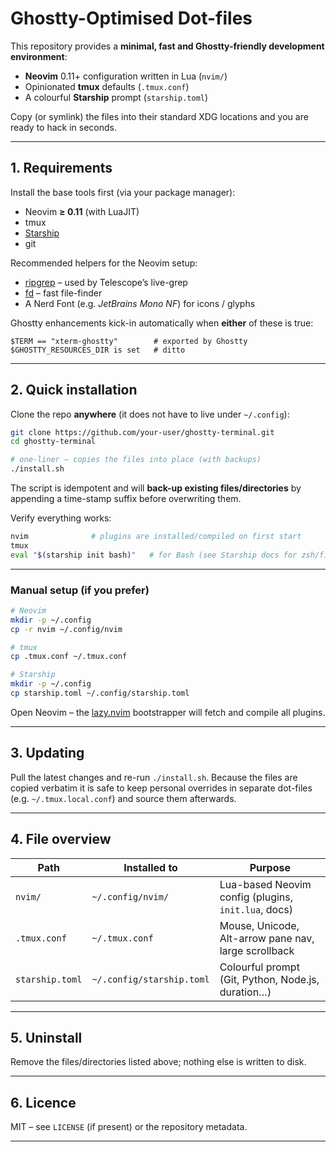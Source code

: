 # Ghostty-Optimised Dot-files

This repository provides a **minimal, fast and Ghostty-friendly development environment**:

* **Neovim** 0.11+ configuration written in Lua (`nvim/`)
* Opinionated **tmux** defaults (`.tmux.conf`)
* A colourful **Starship** prompt (`starship.toml`)

Copy (or symlink) the files into their standard XDG locations and you are ready to hack in seconds.

---

## 1. Requirements

Install the base tools first (via your package manager):

* Neovim **≥ 0.11** (with LuaJIT)
* tmux
* [Starship](https://starship.rs/)
* git

Recommended helpers for the Neovim setup:

* [ripgrep](https://github.com/BurntSushi/ripgrep) – used by Telescope’s live-grep
* [fd](https://github.com/sharkdp/fd) – fast file-finder
* A Nerd Font (e.g. *JetBrains Mono NF*) for icons / glyphs

Ghostty enhancements kick-in automatically when **either** of these is true:

```text
$TERM == "xterm-ghostty"        # exported by Ghostty
$GHOSTTY_RESOURCES_DIR is set   # ditto
```

---

## 2. Quick installation

Clone the repo **anywhere** (it does not have to live under `~/.config`):

```bash
git clone https://github.com/your-user/ghostty-terminal.git
cd ghostty-terminal

# one-liner – copies the files into place (with backups)
./install.sh
```

The script is idempotent and will **back-up existing files/directories** by appending a time-stamp suffix before overwriting them.

Verify everything works:

```bash
nvim              # plugins are installed/compiled on first start
tmux
eval "$(starship init bash)"   # for Bash (see Starship docs for zsh/fish)
```

---

### Manual setup (if you prefer)

```bash
# Neovim
mkdir -p ~/.config
cp -r nvim ~/.config/nvim

# tmux
cp .tmux.conf ~/.tmux.conf

# Starship
mkdir -p ~/.config
cp starship.toml ~/.config/starship.toml
```

Open Neovim – the [lazy.nvim] bootstrapper will fetch and compile all plugins.

---

## 3. Updating

Pull the latest changes and re-run `./install.sh`. Because the files are copied verbatim it is safe to keep personal overrides in separate dot-files (e.g. `~/.tmux.local.conf`) and source them afterwards.

---

## 4. File overview

| Path | Installed to | Purpose |
|------|--------------|---------|
| `nvim/`          | `~/.config/nvim/`        | Lua-based Neovim config (plugins, `init.lua`, docs) |
| `.tmux.conf`     | `~/.tmux.conf`           | Mouse, Unicode, Alt-arrow pane nav, large scrollback |
| `starship.toml`  | `~/.config/starship.toml`| Colourful prompt (Git, Python, Node.js, duration…) |

---

## 5. Uninstall

Remove the files/directories listed above; nothing else is written to disk.

---

## 6. Licence

MIT – see `LICENSE` (if present) or the repository metadata.

---

[lazy.nvim]: https://github.com/folke/lazy.nvim
